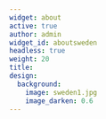 ```yaml
---
widget: about
active: true
author: admin
widget_id: aboutsweden
headless: true
weight: 20
title: 
design:
  background:
    image: sweden1.jpg
    image_darken: 0.6
---
```

